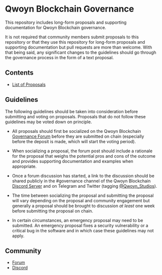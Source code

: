 # Qwoyn Blockchain Governance

This repository includes long-form proposals and supporting documentation for Qwoyn Blockchain governance.

It is not required that community members submit proposals to this repository or that they use this repository for long-form proposals and supporting documentation but pull requests are more than welcome. With that being said, any significant changes to the guidelines should go through the governance process in the form of a text proposal.

## Contents

- [List of Proposals](./proposals)

## Guidelines

The following guidelines should be taken into consideration before submitting and voting on proposals. Proposals that do not follow these guidelines may be voted down on principle.

- All proposals should first be socialized on the Qwoyn Blockchain [Governance Forum](https://commonwealth.im/qwoyn-studios) before they are submitted on chain (especially before the deposit is made, which will start the voting period).

- When socializing a proposal, the forum post should include a rationale for the proposal that weighs the potential pros and cons of the outcome and provides supporting documentation and examples when appropriate.

- Once a forum discussion has started, a link to the discussion should be shared publicly in the #governance channel of the Qwoyn Blockchain [Discord Server](https://discord.cosmic-horizon.com) and on Telegram and Twitter (tagging [@Qwoyn_Studios](https://twitter.com/Qwoyn_Studios)).

- The time between socializing the proposal and submitting the proposal will vary depending on the proposal and community engagement but generally a proposal should be brought to discussion *at least* one week before submitting the proposal on chain.

- In certain circumstances, an emergency proposal may need to be submitted. An emergency proposal fixes a security vulnerability or a critical bug in the software and in which case these guidelines may not apply.

## Community

- [Forum](https://commonwealth.im/qwoyn-studios)
- [Discord](https://discord.cosmic-horizon.com)

